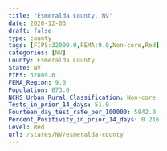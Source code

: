 ```yaml
---
title: "Esmeralda County, NV"
date: 2020-12-03
draft: false
type: county
tags: [FIPS:32009.0,FEMA:9.0,Non-core,Red]
categories: [NV]
County: Esmeralda County
State: NV
FIPS: 32009.0
FEMA_Region: 9.0
Population: 873.0
NCHS_Urban_Rural_Classification: Non-core
Tests_in_prior_14_days: 51.0
Fourteen_day_test_rate_per_100000: 5842.0
Percent_Positivity_in_prior_14_days: 0.216
Level: Red
url: /states/NV/esmeralda-county
---
```



